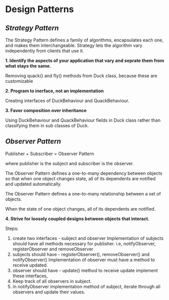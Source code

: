 # Design Patterns

## *Strategy Pattern*

The Strategy Pattern defines a family of algorithms, encapsulates each one, and makes them interchangeable. Strategy lets the algorithm vary independently from clients that use it.

**1. Identify the aspects of your application that vary and seprate them from what stays the same.**

Removing quack() and fly() methods from Duck class, because these are customizable

**2. Program to inerface, not an implementation**

Creating interfaces of DuckBehaviour and QuackBehaviour.

**3. Favor composition over inheritance**

Using DuckBehaviour and QuackBehaviour fields in Duck class rather than classifying them in sub classes of Duck.

## *Observer Pattern*

Publisher + Subscriber = Observer Pattern

where publisher is the subject and subscriber is the observer.

The Observer Pattern defines a one-to-many dependency between objects so that when one object changes state, all of its dependents are notified and updated automatically.

The Observer Pattern defines a one-to-many relationship between a set of objects.

When the state of one object changes, all of its dependents are notified.

**4. Strive for loosely coupled designs between objects that interact.**

Steps: 

1. create two interfaces - subject and observer
Implementation of subjects should have all methods necessary for publisher. i.e, notifyObserver, registerObserver and removeObserver
2. subjects should have - registerObserver(), removeObserver() and notifyObserver()
Implementation of observer must have a method to receive updated.
3. observer should have - update() method to receive update
implement these interfaces,
4. Keep track of all observers in subject.
5. in notifyObserver implementation method of subject, iterate through all observers and update their values. 
